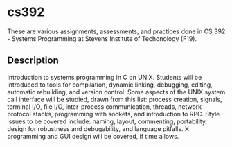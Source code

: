 # cs392
These are various assignments, assessments, and practices done in CS 392 - Systems Programming at Stevens Institute of Techonology (F19).

## Description

Introduction to systems programming in C on UNIX. Students will be introduced to tools for compilation, dynamic linking, debugging, editing, automatic rebuilding, and version control. Some aspects of the UNIX system call interface will be studied, drawn from this list: process creation, signals, terminal I/O, file I/O, inter-process communication, threads, network protocol stacks, programming with sockets, and introduction to RPC. Style issues to be covered include: naming, layout, commenting, portability, design for robustness and debugability, and language pitfalls. X programming and GUI design will be covered, if time allows.
